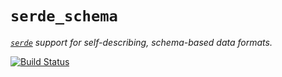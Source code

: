 # `serde_schema`

_[`serde`](https://serde.rs) support for self-describing, schema-based data formats._

[![Build Status](https://travis-ci.org/srijs/rust-serde-schema.svg?branch=master)](https://travis-ci.org/srijs/rust-serde-schema)
